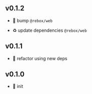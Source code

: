 ## v0.1.2

* 🐞 bump `@rebox/web`

* ♻️ update dependencies `@rebox/web`

## v0.1.1

* 🐞 refactor using new deps

## v0.1.0

* 🐣 init
